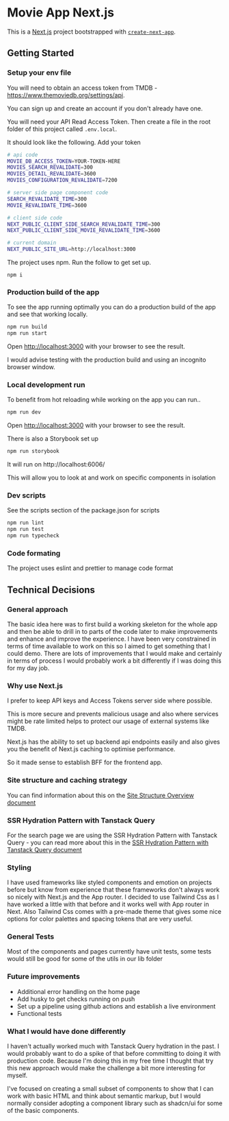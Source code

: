 # Movie App Next.js

This is a [Next.js](https://nextjs.org) project bootstrapped with [`create-next-app`](https://nextjs.org/docs/app/api-reference/cli/create-next-app).

## Getting Started

### Setup your env file

You will need to obtain an access token from TMDB - https://www.themoviedb.org/settings/api. 

You can sign up and create an account if you don't already have one.

You will need your API Read Access Token. Then create a file in the root folder of this project called `.env.local`. 

It should look like the following. Add your token

```bash
# api code
MOVIE_DB_ACCESS_TOKEN=YOUR-TOKEN-HERE
MOVIES_SEARCH_REVALIDATE=300
MOVIES_DETAIL_REVALIDATE=3600
MOVIES_CONFIGURATION_REVALIDATE=7200

# server side page component code
SEARCH_REVALIDATE_TIME=300
MOVIE_REVALIDATE_TIME=3600

# client side code
NEXT_PUBLIC_CLIENT_SIDE_SEARCH_REVALIDATE_TIME=300
NEXT_PUBLIC_CLIENT_SIDE_MOVIE_REVALIDATE_TIME=3600

# current domain
NEXT_PUBLIC_SITE_URL=http://localhost:3000
```

The project uses npm. Run the follow to get set up.

```
npm i
```

### Production build of the app

To see the app running optimally you can do a production build of the app and see that working locally.

```bash
npm run build
npm run start
```

Open [http://localhost:3000](http://localhost:3000) with your browser to see the result.

I would advise testing with the production build and using an incognito browser window.

### Local development run

To benefit from hot reloading while working on the app you can run..

```bash
npm run dev
```

Open [http://localhost:3000](http://localhost:3000) with your browser to see the result.

There is also a Storybook set up

```bash
npm run storybook
```

It will run on http://localhost:6006/

This will allow you to look at and work on specific components in isolation

### Dev scripts

See the scripts section of the package.json for scripts

```bash
npm run lint
npm run test
npm run typecheck
```
### Code formating
The project uses eslint and prettier to manage code format

## Technical Decisions

### General approach

The basic idea here was to first build a working skeleton for the whole app and then be able to drill in to
parts of the code later to make improvements and enhance and improve the experience. I have been very constrained
in terms of time available to work on this so I aimed to get something that I could demo. There are lots of improvements
that I would make and certainly in terms of process I would probably work a bit differently if I was doing this for my day job.


### Why use Next.js

I prefer to keep API keys and Access Tokens server side where possible. 

This is more secure and prevents malicious usage and also where services might be rate limited helps to protect our usage of external systems like TMDB.

Next.js has the ability to set up backend api endpoints easily and also gives you the benefit of Next.js caching to optimise performance.

So it made sense to establish BFF for the frontend app.

### Site structure and caching strategy

You can find information about this on the [Site Structure Overview document](../docs/site-structure-and-caching.md)


### SSR Hydration Pattern with Tanstack Query

For the search page we are using the SSR Hydration Pattern with Tanstack Query - you can read more about this in the
[SSR Hydration Pattern with Tanstack Query document](../docs/hydration-pattern-with-tanstack-query.md)

### Styling

I have used frameworks like styled components and emotion on projects before but know from experience that these
frameworks don't always work so nicely with Next.js and the App router. I decided to use Tailwind Css as I have worked a little
with that before and it works well with App router in Next. Also Tailwind Css comes with a pre-made theme that gives some nice options for color palettes
and spacing tokens that are very useful.

### General Tests

Most of the components and pages currently have unit tests, some tests would still be good for some of the utils in our lib folder

### Future improvements

- Additional error handling on the home page
- Add husky to get checks running on push
- Set up a pipeline using github actions and establish a live environment
- Functional tests

### What I would have done differently 

I haven't actually worked much with Tanstack Query hydration in the past. I would probably 
want to do a spike of that before committing to doing it with production code. Because I'm doing this in my free time
I thought that try this new approach would make the challenge a bit more interesting for myself.

I've focused on creating a small subset of components to show that I can work with basic HTML and think about semantic markup, but I would
normally consider adopting a component library such as shadcn/ui for some of the basic components.

